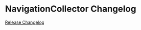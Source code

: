 # NavigationCollector Changelog

[Release Changelog](https://github.com/spryker/NavigationCollector/releases)
